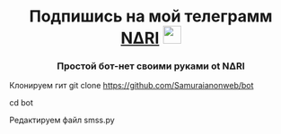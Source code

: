 <h1 align="center">Подпишись на мой телеграмм <a href="https://github.com/Samuraianonweb/bot" target="_blank">N∆RI</a> 
<img src="https://github.com/blackcater/blackcater/raw/main/images/Hi.gif" height="32"/></h1>
<h3 align="center">Простой бот-нет своими руками ot N∆RI</h3>

Клонируем гит 
git clone https://github.com/Samuraianonweb/bot

cd bot

Редактируем файл smss.py
